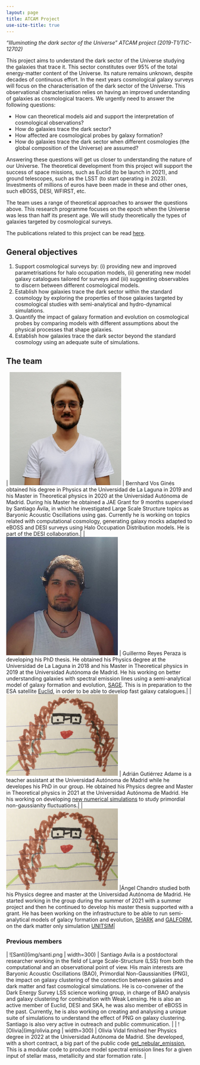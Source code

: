 ```yaml
---
layout: page
title: ATCAM Project
use-site-title: true
---
```


*“Illuminating the dark sector of the Universe” ATCAM project (2019-T1/TIC-12702)*

This project aims to understand the dark sector of the Universe studying the galaxies that trace it. This sector constitutes over 95% of the total energy-matter content of the Universe. Its nature remains unknown, despite decades of continuous effort. In the next years cosmological galaxy surveys will focus on the characterisation of the dark sector of the Universe. This observational characterisation relies on having an improved understanding of galaxies as cosmological tracers. We urgently need to answer the following questions:

* How can theoretical models aid and support the interpretation of cosmological observations?
* How do galaxies trace the dark sector?
* How affected are cosmological probes by galaxy formation?
* How do galaxies trace the dark sector when different cosmologies (the global composition of the Universe) are assumed?

Answering these questions will get us closer to understanding the nature of our Universe. The theoretical development from this project will support the success of space missions, such as Euclid (to be launch in 2021), and ground telescopes, such as the LSST (to start operating in 2023). Investments of millions of euros have been made in these and other ones, such eBOSS, DESI, WFIRST, etc.

The team uses a range of theoretical approaches to answer the questions above. This research programme focuses on the epoch when the Universe was less than half its present age. We will study theoretically the types of galaxies targeted by cosmological surveys.

The publications related to this project can be read [here](https://ui.adsabs.harvard.edu/search/q=docs(library%2FYgun0COhQQe8MdUjeP9mlw)&sort=date%20desc%2C%20bibcode%20desc&p_=0).


## General objectives

1. Support cosmological surveys by: (i) providing new and improved parametrisations for halo occupation models, (ii) generating new model galaxy catalogues tailored for surveys and (iii) suggesting observables to discern between different cosmological models.
2. Establish how galaxies trace the dark sector within the standard cosmology by exploring the properties of those galaxies targeted by cosmological studies with semi-analytical and hydro-dynamical simulations.
3. Quantify the impact of galaxy formation and evolution on cosmological probes by comparing models with different assumptions about the physical processes that shape galaxies.
4. Establish how galaxies trace the dark sector beyond the standard cosmology using an adequate suite of simulations.



## The team

| <img src="img/Bernhard_Vos.png" alt="Bernhard" width="300"/> | Bernhard Vos Ginés obtained his degree in Physics at the Universidad de La Laguna in 2019 and his Master in Theoretical physics in 2020 at the Universidad Autónoma de Madrid. During his Master he obtained a JAE Grant for 9 months supervised by Santiago Ávila, in which he investigated Large Scale Structure topics as Baryonic Acoustic Oscillations using gas. Currently he is working on topics related with computational cosmology, generating galaxy mocks adapted to eBOSS and DESI surveys using Halo Occupation Distribution models. He is part of the DESI collaboration.|
| <img src="img/guillermo.png" alt="Guillermo" width="300"/>  | Guillermo Reyes Peraza is developing his PhD thesis. He obtained his Physics degree at the Universidad de La Laguna in 2018 and his Master in Theoretical physics in 2019 at the Universidad Autónoma de Madrid. He his working on better understanding galaxies with spectral emission lines using a semi-analytical model of galaxy formation and evolution, [SAGE](https://ui.adsabs.harvard.edu/abs/2022MNRAS.510.5392K/abstract). This is in preparation to the ESA satellite [Euclid](https://sci.esa.int/web/euclid), in order to be able to develop fast galaxy catalogues.|
| <img src="./img/adrian.png" alt="Adrián" width="300"/>  | Adrián Gutiérrez Adame is a teacher assistant at the Universidad Autónoma de Madrid while he developes his PhD in our group. He obtained his Physics degree and  Master in Theoretical physics in 2021 at the Universidad Autónoma de Madrid. He his working on developing [new numerical simulations](https://ui.adsabs.harvard.edu/abs/2022arXiv220411103A/abstract) to study primordial non-gaussianity fluctuations.|
| <img src="img/angel.png" alt="Ángel" width="300"/> |Ángel Chandro studied both his Physics degree and master at the Universidad Autónoma de Madrid. He started working in the group during the summer of 2021 with a summer project and then he continued to develop his master thesis supported with a grant. He has been working on the infrastructure to be able to run semi-analytical models of galacy formation and evolution, [SHARK](https://github.com/ICRAR/shark) and [GALFORM](https://ui.adsabs.harvard.edu/abs/2020MNRAS.498.1852G/abstract), on the dark matter only simulation [UNITSIM](https://ui.adsabs.harvard.edu/abs/2019MNRAS.487...48C/abstract)|


### Previous members

| ![Santi](img/santi.png | width=300) |  Santiago Avila is a postdoctoral researcher working in the field of Large Scale-Structure (LSS) from both the computational and an observational point of view. His main interests are Baryonic Acoustic Oscillations (BAO), Primordial Non-Gaussianities (PNG), the impact on galaxy clustering of the connection between galaxies and dark matter and fast cosmological simulations. He is co-convener of the Dark Energy Survey LSS science working group, in charge of BAO analysis and galaxy clustering for combination with Weak Lensing. He is also an active member of Euclid, DESI and SKA, he was also member of eBOSS in the past. Currently, he is also working on creating and analysing a unique suite of simulations to understand the effect of PNG on galaxy clustering. Santiago is also very active in outreach and public communication. |
| ![Olivia](img/olivia.png | width=300) | Olivia Vidal finished her Physics degree in 2022 at the Universidad Autónoma de Madrid. She developed, with a short contract, a big part of the public code [get_nebular_emission](https://github.com/galform/get_nebular_emission), This is a modular code to produce model spectral emission lines for a given input of stellar mass, metallicity and star formation rate. |
